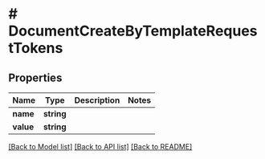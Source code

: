 # # DocumentCreateByTemplateRequestTokens

## Properties

Name | Type | Description | Notes
------------ | ------------- | ------------- | -------------
**name** | **string** |  |
**value** | **string** |  |

[[Back to Model list]](../../README.md#models) [[Back to API list]](../../README.md#endpoints) [[Back to README]](../../README.md)
